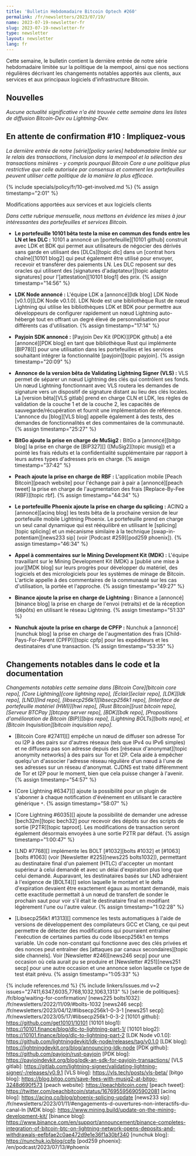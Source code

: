 ```yaml
---
title: 'Bulletin Hebdomadaire Bitcoin Optech #260'
permalink: /fr/newsletters/2023/07/19/
name: 2023-07-19-newsletter-fr
slug: 2023-07-19-newsletter-fr
type: newsletter
layout: newsletter
lang: fr
---
```

Cette semaine, le bulletin contient la dernière entrée de notre série hebdomadaire limitée sur la politique de la mempool,
ainsi que nos sections régulières décrivant les changements notables apportés aux clients, aux services et aux principaux
logiciels d'infrastructure Bitcoin.

## Nouvelles

_Aucune actualité significative n'a été trouvée cette semaine dans les listes de diffusion Bitcoin-Dev ou Lightning-Dev._

## En attente de confirmation #10 : Impliquez-vous

_La dernière entrée de notre [série][policy series] hebdomadaire limitée  sur le relais des transactions, l'inclusion dans la mempool et la sélection des transactions minières - y compris pourquoi Bitcoin Core a une politique plus restrictive que celle autorisée par consensus et comment les portefeuilles peuvent utiliser cette politique de la manière la plus efficace._

{% include specials/policy/fr/10-get-involved.md %} {% assign timestamp="2:01" %}

Modifications apportées aux services et aux logiciels clients

*Dans cette rubrique mensuelle, nous mettons en évidence les mises à jour
intéressantes des portefeuilles et services Bitcoin.*

- **Le portefeuille 10101 bêta teste la mise en commun des fonds entre les LN et les DLC :**
  10101 a annoncé un [portefeuille][10101 github] construit avec LDK et BDK qui permet aux utilisateurs de négocier des dérivés
  sans garde en utilisant des [DLCs][topic dlc] dans un [contrat hors chaîne][10101 blog2] qui peut également être utilisé pour
  envoyer, recevoir et transférer des paiements LN. Les DLC reposent sur des oracles qui utilisent des [signatures
  d'adaptateur][topic adaptor signatures] pour l'[attestation][10101 blog1] des prix. {% assign timestamp="14:56" %}

- **LDK Node annoncé :**
  L'équipe LDK a [annoncé][ldk blog] LDK Node [v0.1.0][LDK Node v0.1.0]. LDK Node est une
  bibliothèque Rust de nœud Lightning qui utilise les bibliothèques LDK et BDK pour permettre aux développeurs
  de configurer rapidement un nœud Lightning auto-hébergé tout en offrant un degré élevé de
  personnalisation pour différents cas d'utilisation. {% assign timestamp="17:14" %}

- **Payjoin SDK annoncé :**
  [Payjoin Dev Kit (PDK)][PDK github] a été [annoncé][PDK blog] en tant que bibliothèque Rust
  qui implémente [BIP78][] pour une utilisation dans les portefeuilles et les services souhaitant
  intégrer la fonctionnalité [payjoin][topic payjoin]. {% assign timestamp="20:09" %}

- **Annonce de la version bêta de Validating Lightning Signer (VLS) :**
  VLS permet de séparer un nœud Lightning des clés qui contrôlent ses
  fonds. Un nœud Lightning fonctionnant avec VLS routera les demandes de signature vers un
  dispositif de signature distant au lieu des clés locales. La [version bêta][VLS gitlab]
  prend en charge CLN et LDK, les règles de validation de la couche 1 et de la couche 2, les capacités de sauvegarde/récupération
  et fournit une implémentation de référence. L'annonce du [blog][VLS blog] appelle également à des tests, des demandes de fonctionnalités et des commentaires de la communauté. {% assign timestamp="25:27" %}

- **BitGo ajoute la prise en charge de MuSig2 :**
  BitGo a [annoncé][bitgo blog] la prise en charge de [BIP327][] ([MuSig2][topic musig])
  et a pointé les frais réduits et la confidentialité supplémentaire par rapport à leurs autres
  types d'adresses pris en charge. {% assign timestamp="37:42" %}

- **Peach ajoute la prise en charge de RBF :**
  L'application mobile [Peach Bitcoin][peach website] pour l'échange pair à pair
  a [annoncé][peach tweet] la prise en charge de l'augmentation des frais [Replace-By-Fee (RBF)][topic rbf]. {% assign timestamp="44:34" %}

- **Le portefeuille Phoenix ajoute la prise en charge du splicing :**
  ACINQ a [annoncé][acinq blog] les tests bêta de la prochaine version de leur
  portefeuille mobile Lightning Phoenix. Le portefeuille prend en charge un seul canal dynamique
  qui est rééquilibré en utilisant le [splicing][topic splicing] et
  un mécanisme similaire à la technique [swap-in-potentiam][news233 sip] (voir
  [Podcast #259][pod259 phoenix]). {% assign timestamp="46:34" %}

- **Appel à commentaires sur le Mining Development Kit (MDK) :**
  L'équipe travaillant sur le Mining Development Kit (MDK) a [publié une mise à jour][MDK blog] sur leurs
  progrès pour développer du matériel, des logiciels et des micrologiciels pour les systèmes de minage de Bitcoin. L'article
  appelle à des commentaires de la communauté sur les cas d'utilisation, la portée et l'approche. {% assign timestamp="49:27" %}

- **Binance ajoute la prise en charge de Lightning :**
  Binance a [annoncé][binance blog] la prise en charge de l'envoi (retraits) et
  de la réception (dépôts) en utilisant le réseau Lightning. {% assign timestamp="51:33" %}

- **Nunchuk ajoute la prise en charge de CPFP :**
  Nunchuk a [annoncé][nunchuk blog] la prise en charge de l'augmentation des frais [Child-Pays-For-Parent
  (CPFP)][topic cpfp] pour les expéditeurs et les destinataires d'une transaction. {% assign timestamp="53:35" %}

## Changements notables dans le code et la documentation

*Changements notables cette semaine dans [Bitcoin Core][bitcoin core repo], [Core
Lightning][core lightning repo], [Eclair][eclair repo], [LDK][ldk repo],
[LND][lnd repo], [libsecp256k1][libsecp256k1 repo], [Interface de portefeuille
matériel (HWI)][hwi repo], [Rust Bitcoin][rust bitcoin repo], [Serveur BTCPay
][btcpay server repo], [BDK][bdk repo], [Propositions d'amélioration de Bitcoin (BIP)][bips repo], [Lightning BOLTs][bolts repo], et
[Bitcoin Inquisition][bitcoin inquisition repo].*

- [Bitcoin Core #27411][] empêche un nœud de diffuser son adresse Tor ou
  I2P à des pairs sur d'autres réseaux (tels que IPv4 ou IPv6 simples)
  et ne diffusera pas son adresse depuis des [réseaux d'anonymat][topic anonymity networks]
  à des pairs sur Tor et I2P. Cela aide à empêcher
  quelqu'un d'associer l'adresse réseau régulière d'un nœud à l'une de ses
  adresses sur un réseau d'anonymat. CJDNS est traité différemment de
  Tor et I2P pour le moment, bien que cela puisse changer à l'avenir. {% assign timestamp="54:57" %}

- [Core Lightning #6347][] ajoute la possibilité pour un plugin de s'abonner à
  chaque notification d'événement en utilisant le caractère générique `*`. {% assign timestamp="58:07" %}

- [Core Lightning #6035][] ajoute la possibilité de demander une adresse [bech32m][topic bech32]
  pour recevoir des dépôts sur des scripts de sortie [P2TR][topic taproot]. Les modifications de transaction
  seront également désormais envoyées à une sortie P2TR par défaut. {% assign timestamp="1:00:47" %}

- [LND #7768][] implémente les BOLT [#1032][bolts #1032] et [#1063][bolts #1063]
  (voir [Newsletter #225][news225 bolts1032]), permettant au
  destinataire final d'un paiement (HTLC) d'accepter un montant supérieur à
  celui demandé et avec un délai d'expiration plus long que celui
  demandé. Auparavant, les destinataires basés sur LND adhéraient à
  l'exigence de [BOLT4][] selon laquelle le montant et le delta d'expiration devaient être exactement égaux au montant
  demandé, mais cette exactitude permettait à un nœud de transfert de
  sonder le prochain saut pour voir s'il était le destinataire final en modifiant légèrement l'une ou l'autre valeur. {% assign timestamp="1:02:28" %}

- [Libsecp256k1 #1313][] commence les tests automatiques à l'aide de versions de développement
  des compilateurs GCC et Clang, ce qui peut permettre de détecter
  des modifications qui pourraient entraîner l'exécution de certaines parties du code libsecp256k1 en
  temps variable. Un code non-constant qui fonctionne avec des clés privées
  et des nonces peut entraîner des [attaques par canaux secondaires][topic
  side channels]. Voir [Newsletter #246][news246 secp] pour une occasion
  où cela aurait pu se produire et [Newsletter #251][news251 secp] pour
  une autre occasion et une annonce selon laquelle ce type de test était
  prévu. {% assign timestamp="1:05:33" %}

{% include references.md %}
{% include linkers/issues.md v=2 issues="27411,6347,6035,7768,1032,1063,1313" %}
[série de politiques]: /fr/blog/waiting-for-confirmation/
[news225 bolts1032]: /fr/newsletters/2022/11/09/#bolts-1032
[news246 secp]: /fr/newsletters/2023/04/12/#libsecp256k1-0-3-1
[news251 secp]: /fr/newsletters/2023/05/17/#libsecp256k1-0-3-2
[10101 github]: https://github.com/get10101/10101
[10101 blog1]: https://10101.finance/blog/dlc-to-lightning-part-1/
[10101 blog2]: https://10101.finance/blog/dlc-to-lightning-part-2
[LDK Node v0.1.0]: https://github.com/lightningdevkit/ldk-node/releases/tag/v0.1.0
[LDK blog]: https://lightningdevkit.org/blog/announcing-ldk-node
[PDK github]: https://github.com/payjoin/rust-payjoin
[PDK blog]: https://payjoindevkit.org/blog/pdk-an-sdk-for-payjoin-transactions/
[VLS gitlab]: https://gitlab.com/lightning-signer/validating-lightning-signer/-/releases/v0.9.1
[VLS blog]: https://vls.tech/posts/vls-beta/
[bitgo blog]: https://blog.bitgo.com/save-fees-with-musig2-at-bitgo-3248d690f573
[peach website]: https://peachbitcoin.com/
[peach tweet]: https://twitter.com/peachbitcoin/status/1676955956905902081
[acinq blog]: https://acinq.co/blog/phoenix-splicing-update
[news233 sip]: /fr/newsletters/2023/01/11/#engagements-d-ouvertures-non-interactifs-du-canal-ln
[MDK blog]: https://www.mining.build/update-on-the-mining-development-kit/
[binance blog]: https://www.binance.com/en/support/announcement/binance-completes-integration-of-bitcoin-btc-on-lightning-network-opens-deposits-and-withdrawals-eefbfae2c0ae472d9e1e36f1a30bf340
[nunchuk blog]: https://nunchuk.io/blog/cpfp
[pod259 phoenix]: /en/podcast/2023/07/13/#phoenix
